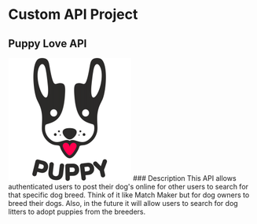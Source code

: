 # Custom API Project

## Puppy Love API
<img src="https://github.com/jayceazua/custom-API-BEW1_2/blob/master/puppy_love.png">
### Description
This API allows authenticated users to post their dog's online for other users to search for that specific dog breed.
Think of it like Match Maker but for dog owners to breed their dogs. Also, in the future it will allow users to search
for dog litters to adopt puppies from the breeders.
